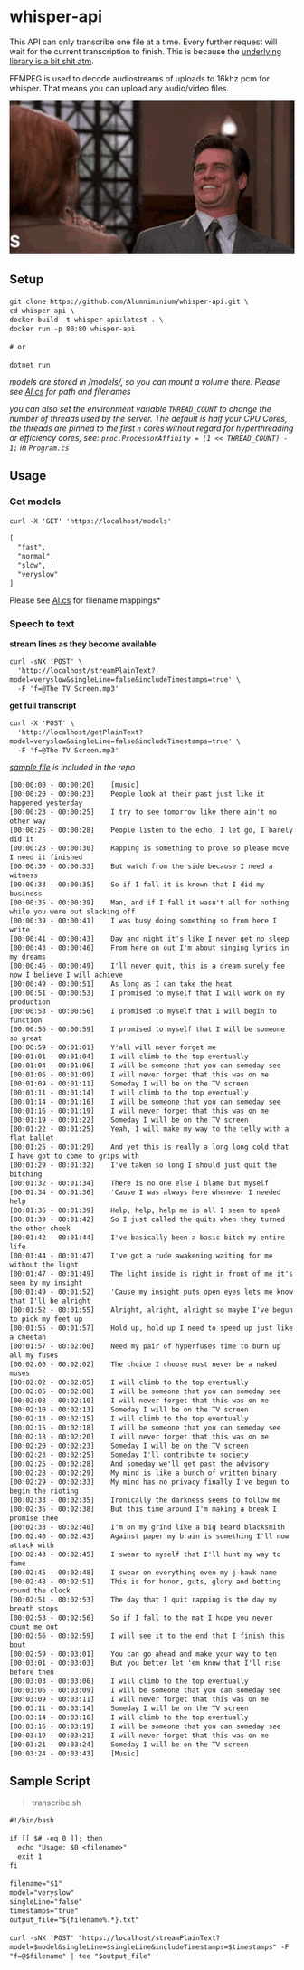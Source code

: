 # whisper-api

This API can only transcribe one file at a time. Every further request will wait for the current transcription to finish. This is because the [underlying library is a bit shit atm](https://github.com/sandrohanea/whisper.net/issues/28).

FFMPEG is used to decode audiostreams of uploads to 16khz pcm for whisper. That means you can upload any audio/video files.

![](/demo.gif)

## Setup
```
git clone https://github.com/Alumniminium/whisper-api.git \
cd whisper-api \
docker build -t whisper-api:latest . \
docker run -p 80:80 whisper-api

# or

dotnet run
```
*models are stored in /models/, so you can mount a volume there. Please see [AI.cs](/AI.cs) for path and filenames*

*you can also set the environment variable `THREAD_COUNT` to change the number of threads used by the server. The default is half your CPU Cores, the threads are pinned to the first `n` cores without regard for hyperthreading or efficiency cores, see: `proc.ProcessorAffinity = (1 << THREAD_COUNT) - 1;` in `Program.cs`*

## Usage

### Get models
```
curl -X 'GET' 'https://localhost/models'
```
```
[
  "fast",
  "normal",
  "slow",
  "veryslow"
]
```
Please see [AI.cs](/AI.cs) for filename mappings*

### Speech to text
**stream lines as they become available**
```
curl -sNX 'POST' \
  'http://localhost/streamPlainText?model=veryslow&singleLine=false&includeTimestamps=true' \
  -F 'f=@The TV Screen.mp3'
```
**get full transcript**
```
curl -X 'POST' \
  'http://localhost/getPlainText?model=veryslow&singleLine=false&includeTimestamps=true' \
  -F 'f=@The TV Screen.mp3'
```
*[sample file](/The%20TV%20Screen.mp3) is included in the repo*
```
[00:00:00 - 00:00:20]	 [music]
[00:00:20 - 00:00:23]	 People look at their past just like it happened yesterday
[00:00:23 - 00:00:25]	 I try to see tomorrow like there ain't no other way
[00:00:25 - 00:00:28]	 People listen to the echo, I let go, I barely did it
[00:00:28 - 00:00:30]	 Rapping is something to prove so please move I need it finished
[00:00:30 - 00:00:33]	 But watch from the side because I need a witness
[00:00:33 - 00:00:35]	 So if I fall it is known that I did my business
[00:00:35 - 00:00:39]	 Man, and if I fall it wasn't all for nothing while you were out slacking off
[00:00:39 - 00:00:41]	 I was busy doing something so from here I write
[00:00:41 - 00:00:43]	 Day and night it's like I never get no sleep
[00:00:43 - 00:00:46]	 From here on out I'm about singing lyrics in my dreams
[00:00:46 - 00:00:49]	 I'll never quit, this is a dream surely fee now I believe I will achieve
[00:00:49 - 00:00:51]	 As long as I can take the heat
[00:00:51 - 00:00:53]	 I promised to myself that I will work on my production
[00:00:53 - 00:00:56]	 I promised to myself that I will begin to function
[00:00:56 - 00:00:59]	 I promised to myself that I will be someone so great
[00:00:59 - 00:01:01]	 Y'all will never forget me
[00:01:01 - 00:01:04]	 I will climb to the top eventually
[00:01:04 - 00:01:06]	 I will be someone that you can someday see
[00:01:06 - 00:01:09]	 I will never forget that this was on me
[00:01:09 - 00:01:11]	 Someday I will be on the TV screen
[00:01:11 - 00:01:14]	 I will climb to the top eventually
[00:01:14 - 00:01:16]	 I will be someone that you can someday see
[00:01:16 - 00:01:19]	 I will never forget that this was on me
[00:01:19 - 00:01:22]	 Someday I will be on the TV screen
[00:01:22 - 00:01:25]	 Yeah, I will make my way to the telly with a flat ballet
[00:01:25 - 00:01:29]	 And yet this is really a long long cold that I have got to come to grips with
[00:01:29 - 00:01:32]	 I've taken so long I should just quit the bitching
[00:01:32 - 00:01:34]	 There is no one else I blame but myself
[00:01:34 - 00:01:36]	 'Cause I was always here whenever I needed help
[00:01:36 - 00:01:39]	 Help, help, help me is all I seem to speak
[00:01:39 - 00:01:42]	 So I just called the quits when they turned the other cheek
[00:01:42 - 00:01:44]	 I've basically been a basic bitch my entire life
[00:01:44 - 00:01:47]	 I've got a rude awakening waiting for me without the light
[00:01:47 - 00:01:49]	 The light inside is right in front of me it's seen by my insight
[00:01:49 - 00:01:52]	 'Cause my insight puts open eyes lets me know that I'll be alright
[00:01:52 - 00:01:55]	 Alright, alright, alright so maybe I've begun to pick my feet up
[00:01:55 - 00:01:57]	 Hold up, hold up I need to speed up just like a cheetah
[00:01:57 - 00:02:00]	 Need my pair of hyperfuses time to burn up all my fuses
[00:02:00 - 00:02:02]	 The choice I choose must never be a naked muses
[00:02:02 - 00:02:05]	 I will climb to the top eventually
[00:02:05 - 00:02:08]	 I will be someone that you can someday see
[00:02:08 - 00:02:10]	 I will never forget that this was on me
[00:02:10 - 00:02:13]	 Someday I will be on the TV screen
[00:02:13 - 00:02:15]	 I will climb to the top eventually
[00:02:15 - 00:02:18]	 I will be someone that you can someday see
[00:02:18 - 00:02:20]	 I will never forget that this was on me
[00:02:20 - 00:02:23]	 Someday I will be on the TV screen
[00:02:23 - 00:02:25]	 Someday I'll contribute to society
[00:02:25 - 00:02:28]	 And someday we'll get past the advisory
[00:02:28 - 00:02:29]	 My mind is like a bunch of written binary
[00:02:29 - 00:02:33]	 My mind has no privacy finally I've begun to begin the rioting
[00:02:33 - 00:02:35]	 Ironically the darkness seems to follow me
[00:02:35 - 00:02:38]	 But this time around I'm making a break I promise thee
[00:02:38 - 00:02:40]	 I'm on my grind like a big beard blacksmith
[00:02:40 - 00:02:43]	 Against paper my brain is something I'll now attack with
[00:02:43 - 00:02:45]	 I swear to myself that I'll hunt my way to fame
[00:02:45 - 00:02:48]	 I swear on everything even my j-hawk name
[00:02:48 - 00:02:51]	 This is for honor, guts, glory and betting round the clock
[00:02:51 - 00:02:53]	 The day that I quit rapping is the day my breath stops
[00:02:53 - 00:02:56]	 So if I fall to the mat I hope you never count me out
[00:02:56 - 00:02:59]	 I will see it to the end that I finish this bout
[00:02:59 - 00:03:01]	 You can go ahead and make your way to ten
[00:03:01 - 00:03:03]	 But you better let 'em know that I'll rise before then
[00:03:03 - 00:03:06]	 I will climb to the top eventually
[00:03:06 - 00:03:09]	 I will be someone that you can someday see
[00:03:09 - 00:03:11]	 I will never forget that this was on me
[00:03:11 - 00:03:14]	 Someday I will be on the TV screen
[00:03:14 - 00:03:16]	 I will climb to the top eventually
[00:03:16 - 00:03:19]	 I will be someone that you can someday see
[00:03:19 - 00:03:21]	 I will never forget that this was on me
[00:03:21 - 00:03:24]	 Someday I will be on the TV screen
[00:03:24 - 00:03:43]	 [Music]
```

## Sample Script
> transcribe.sh
```
#!/bin/bash

if [[ $# -eq 0 ]]; then
  echo "Usage: $0 <filename>"
  exit 1
fi

filename="$1"
model="veryslow"
singleLine="false"
timestamps="true"
output_file="${filename%.*}.txt"

curl -sNX 'POST' "https://localhost/streamPlainText?model=$model&singleLine=$singleLine&includeTimestamps=$timestamps" -F "f=@$filename" | tee "$output_file"
```
